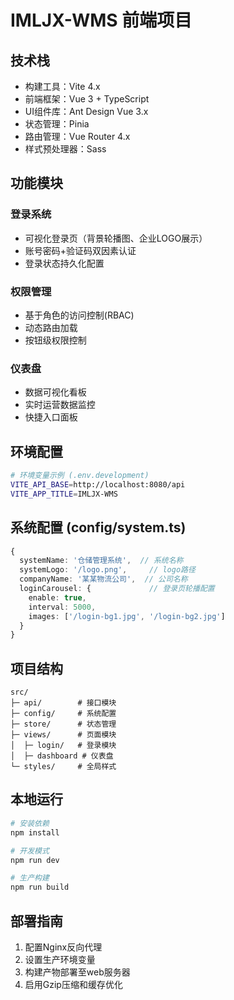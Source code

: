 # IMLJX-WMS 前端项目

## 技术栈
- 构建工具：Vite 4.x
- 前端框架：Vue 3 + TypeScript
- UI组件库：Ant Design Vue 3.x
- 状态管理：Pinia
- 路由管理：Vue Router 4.x
- 样式预处理器：Sass

## 功能模块
### 登录系统
- 可视化登录页（背景轮播图、企业LOGO展示）
- 账号密码+验证码双因素认证
- 登录状态持久化配置

### 权限管理
- 基于角色的访问控制(RBAC)
- 动态路由加载
- 按钮级权限控制

### 仪表盘
- 数据可视化看板
- 实时运营数据监控
- 快捷入口面板

## 环境配置
```bash
# 环境变量示例 (.env.development)
VITE_API_BASE=http://localhost:8080/api
VITE_APP_TITLE=IMLJX-WMS
```

## 系统配置 (config/system.ts)
```typescript
{
  systemName: '仓储管理系统',  // 系统名称
  systemLogo: '/logo.png',     // logo路径
  companyName: '某某物流公司',  // 公司名称
  loginCarousel: {             // 登录页轮播配置
    enable: true,
    interval: 5000,
    images: ['/login-bg1.jpg', '/login-bg2.jpg']
  }
}
```

## 项目结构
```
src/
├─ api/        # 接口模块
├─ config/     # 系统配置
├─ store/      # 状态管理
├─ views/      # 页面模块
│  ├─ login/   # 登录模块
│  ├─ dashboard # 仪表盘
└─ styles/     # 全局样式
```

## 本地运行
```bash
# 安装依赖
npm install

# 开发模式
npm run dev

# 生产构建
npm run build
```

## 部署指南
1. 配置Nginx反向代理
2. 设置生产环境变量
3. 构建产物部署至web服务器
4. 启用Gzip压缩和缓存优化
